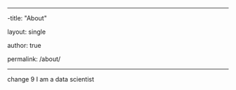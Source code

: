 ___

-title: "About"

layout: single

author: true

permalink: /about/

___

change 9
I am a data scientist